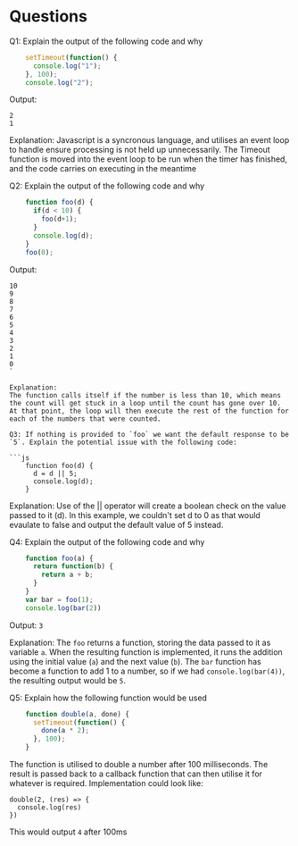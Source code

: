 # Questions

Q1: Explain the output of the following code and why

```js
    setTimeout(function() {
      console.log("1");
    }, 100);
    console.log("2");
```

Output:
```
2
1
```

Explanation:
Javascript is a syncronous language, and utilises an event loop to handle ensure processing is not held up unnecessarily.  The Timeout function is moved into the event loop to be run when the timer has finished, and the code carries on executing in the meantime

Q2: Explain the output of the following code and why

```js
    function foo(d) {
      if(d < 10) {
        foo(d+1);
      }
      console.log(d);
    }
    foo(0);
```

Output:
```
10
9
8
7
6
5
4
3
2
1
0
`

Explanation:
The function calls itself if the number is less than 10, which means the count will get stuck in a loop until the count has gone over 10.  At that point, the loop will then execute the rest of the function for each of the numbers that were counted.

Q3: If nothing is provided to `foo` we want the default response to be `5`. Explain the potential issue with the following code:

```js
    function foo(d) {
      d = d || 5;
      console.log(d);
    }
```

Explanation:
Use of the || operator will create a boolean check on the value passed to it (d).  In this example, we couldn't set d to 0 as that would evaulate to false and output the default value of 5 instead.

Q4: Explain the output of the following code and why

```js
    function foo(a) {
      return function(b) {
        return a + b;
      }
    }
    var bar = foo(1);
    console.log(bar(2))
```

Output:
`3`

Explanation:
The `foo` returns a function, storing the data passed to it as variable `a`.  When the resulting function is implemented, it runs the addition using the initial value (`a`) and the next value (`b`).  The `bar` function has become a function to add 1 to a number, so if we had `console.log(bar(4))`, the resulting output would be `5`.

Q5: Explain how the following function would be used

```js
    function double(a, done) {
      setTimeout(function() {
        done(a * 2);
      }, 100);
    }
```

The function is utilised to double a number after 100 milliseconds.  The result is passed back to a callback function that can then utilise it for whatever is required.  Implementation could look like:

```
double(2, (res) => {
  console.log(res)
})
```

This would output `4` after 100ms
